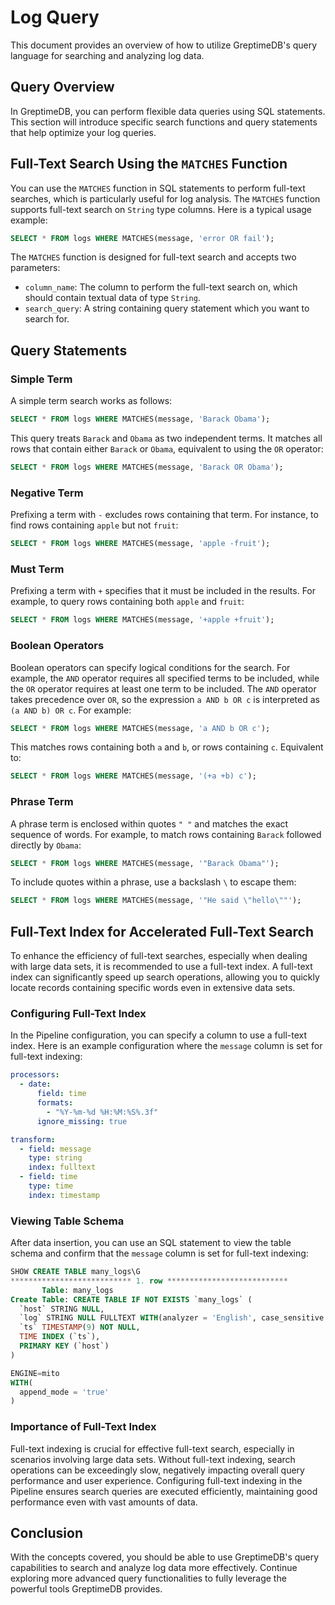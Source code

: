 # Log Query

This document provides an overview of how to utilize GreptimeDB's query language for searching and analyzing log data.

## Query Overview

In GreptimeDB, you can perform flexible data queries using SQL statements. This section will introduce specific search functions and query statements that help optimize your log queries.

## Full-Text Search Using the `MATCHES` Function

You can use the `MATCHES` function in SQL statements to perform full-text searches, which is particularly useful for log analysis. The `MATCHES` function supports full-text search on `String` type columns. Here is a typical usage example:

```sql
SELECT * FROM logs WHERE MATCHES(message, 'error OR fail');
```

The `MATCHES` function is designed for full-text search and accepts two parameters:

- `column_name`: The column to perform the full-text search on, which should contain textual data of type `String`.
- `search_query`: A string containing query statement which you want to search for.

## Query Statements

### Simple Term

A simple term search works as follows:

```sql
SELECT * FROM logs WHERE MATCHES(message, 'Barack Obama');
```

This query treats `Barack` and `Obama` as two independent terms. It matches all rows that contain either `Barack` or `Obama`, equivalent to using the `OR` operator:

```sql
SELECT * FROM logs WHERE MATCHES(message, 'Barack OR Obama');
```

### Negative Term

Prefixing a term with `-` excludes rows containing that term. For instance, to find rows containing `apple` but not `fruit`:

```sql
SELECT * FROM logs WHERE MATCHES(message, 'apple -fruit');
```

### Must Term

Prefixing a term with `+` specifies that it must be included in the results. For example, to query rows containing both `apple` and `fruit`:

```sql
SELECT * FROM logs WHERE MATCHES(message, '+apple +fruit');
```

### Boolean Operators

Boolean operators can specify logical conditions for the search. For example, the `AND` operator requires all specified terms to be included, while the `OR` operator requires at least one term to be included. The `AND` operator takes precedence over `OR`, so the expression `a AND b OR c` is interpreted as `(a AND b) OR c`. For example:

```sql
SELECT * FROM logs WHERE MATCHES(message, 'a AND b OR c');
```

This matches rows containing both `a` and `b`, or rows containing `c`. Equivalent to:

```sql
SELECT * FROM logs WHERE MATCHES(message, '(+a +b) c');
```

### Phrase Term

A phrase term is enclosed within quotes `" "` and matches the exact sequence of words. For example, to match rows containing `Barack` followed directly by `Obama`:

```sql
SELECT * FROM logs WHERE MATCHES(message, '"Barack Obama"');
```

To include quotes within a phrase, use a backslash `\` to escape them:

```sql
SELECT * FROM logs WHERE MATCHES(message, '"He said \"hello\""');
```

## Full-Text Index for Accelerated Full-Text Search

To enhance the efficiency of full-text searches, especially when dealing with large data sets, it is recommended to use a full-text index. A full-text index can significantly speed up search operations, allowing you to quickly locate records containing specific words even in extensive data sets.

### Configuring Full-Text Index

In the Pipeline configuration, you can specify a column to use a full-text index. Here is an example configuration where the `message` column is set for full-text indexing:

```yaml
processors:
  - date:
      field: time
      formats:
        - "%Y-%m-%d %H:%M:%S%.3f"
      ignore_missing: true

transform:
  - field: message
    type: string
    index: fulltext
  - field: time
    type: time
    index: timestamp
```

### Viewing Table Schema

After data insertion, you can use an SQL statement to view the table schema and confirm that the `message` column is set for full-text indexing:

```sql
SHOW CREATE TABLE many_logs\G
*************************** 1. row ***************************
       Table: many_logs
Create Table: CREATE TABLE IF NOT EXISTS `many_logs` (
  `host` STRING NULL,
  `log` STRING NULL FULLTEXT WITH(analyzer = 'English', case_sensitive = 'false'),
  `ts` TIMESTAMP(9) NOT NULL,
  TIME INDEX (`ts`),
  PRIMARY KEY (`host`)
)

ENGINE=mito
WITH(
  append_mode = 'true'
)
```

### Importance of Full-Text Index

Full-text indexing is crucial for effective full-text search, especially in scenarios involving large data sets. Without full-text indexing, search operations can be exceedingly slow, negatively impacting overall query performance and user experience. Configuring full-text indexing in the Pipeline ensures search queries are executed efficiently, maintaining good performance even with vast amounts of data.

## Conclusion

With the concepts covered, you should be able to use GreptimeDB's query capabilities to search and analyze log data more effectively. Continue exploring more advanced query functionalities to fully leverage the powerful tools GreptimeDB provides.
